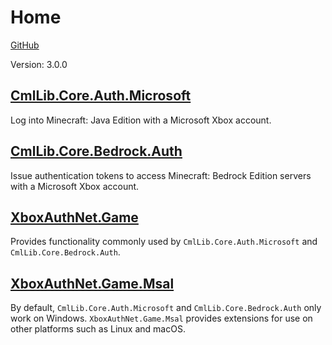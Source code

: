 # Home

[GitHub](https://github.com/CmlLib/CmlLib.Core.Auth.Microsoft)

Version: 3.0.0

## [CmlLib.Core.Auth.Microsoft](cmllib.core.auth.microsoft/README.md)

Log into Minecraft: Java Edition with a Microsoft Xbox account.

## [CmlLib.Core.Bedrock.Auth](cmllib.core.bedrock.auth.md)

Issue authentication tokens to access Minecraft: Bedrock Edition servers with a Microsoft Xbox account.

## [XboxAuthNet.Game](xboxauthnet.game/README.md)

Provides functionality commonly used by `CmlLib.Core.Auth.Microsoft` and `CmlLib.Core.Bedrock.Auth`.

## [XboxAuthNet.Game.Msal](xboxauthnet.game.msal/README.md)

By default, `CmlLib.Core.Auth.Microsoft` and `CmlLib.Core.Bedrock.Auth` only work on Windows. `XboxAuthNet.Game.Msal` provides extensions for use on other platforms such as Linux and macOS.
